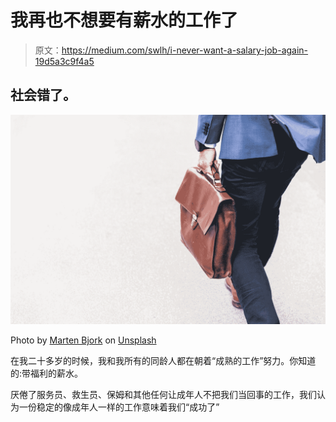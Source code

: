 # 我再也不想要有薪水的工作了

> 原文：<https://medium.com/swlh/i-never-want-a-salary-job-again-19d5a3c9f4a5>

## 社会错了。

![](img/2b9e22d67ccbf918cc99a644e51f1ba2.png)

Photo by [Marten Bjork](https://unsplash.com/@martenbjork?utm_source=medium&utm_medium=referral) on [Unsplash](https://unsplash.com?utm_source=medium&utm_medium=referral)

在我二十多岁的时候，我和我所有的同龄人都在朝着“成熟的工作”努力。你知道的:带福利的薪水。

厌倦了服务员、救生员、保姆和其他任何让成年人不把我们当回事的工作，我们认为一份稳定的像成年人一样的工作意味着我们“成功了”